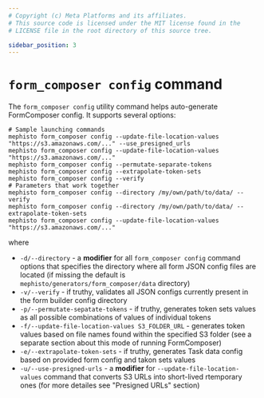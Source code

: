 ```yaml
---
# Copyright (c) Meta Platforms and its affiliates.
# This source code is licensed under the MIT license found in the
# LICENSE file in the root directory of this source tree.

sidebar_position: 3
---
```


# `form_composer config` command

The `form_composer config` utility command helps auto-generate FormComposer config. It supports several options:

```shell
# Sample launching commands
mephisto form_composer config --update-file-location-values "https://s3.amazonaws.com/..." --use_presigned_urls
mephisto form_composer config --update-file-location-values "https://s3.amazonaws.com/..."
mephisto form_composer config --permutate-separate-tokens
mephisto form_composer config --extrapolate-token-sets
mephisto form_composer config --verify
# Parameters that work together
mephisto form_composer config --directory /my/own/path/to/data/ --verify
mephisto form_composer config --directory /my/own/path/to/data/ --extrapolate-token-sets
mephisto form_composer config --update-file-location-values "https://s3.amazonaws.com/..."
```

where
- `-d/--directory` - a **modifier** for all `form_composer config` command options that specifies the directory where all form JSON config files are located (if missing the default is `mephisto/generators/form_composer/data` directory)
- `-v/--verify` - if truthy, validates all JSON configs currently present in the form builder config directory
- `-p/--permutate-sepatate-tokens` - if truthy, generates token sets values as all possible combinations of values of individual tokens
- `-f/--update-file-location-values S3_FOLDER_URL` - generates token values based on file names found within the specified S3 folder (see a separate section about this mode of running FormComposer)
- `-e/--extrapolate-token-sets` - if truthy, generates Task data config based on provided form config and takon sets values
- `-u/--use-presigned-urls` - a **modifier** for `--update-file-location-values` command that converts S3 URLs into short-lived rtemporary ones (for more detailes see "Presigned URLs" section)
